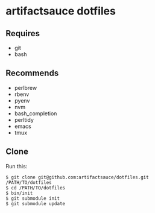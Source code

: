 # artifactsauce dotfiles

## Requires

- git
- bash

## Recommends

- perlbrew
- rbenv
- pyenv
- nvm
- bash_completion
- perltidy
- emacs
- tmux


## Clone

Run this:

```console
$ git clone git@github.com:artifactsauce/dotfiles.git /PATH/TO/dotfiles
$ cd /PATH/TO/dotfiles
$ bin/init
$ git submodule init
$ git submodule update
```
